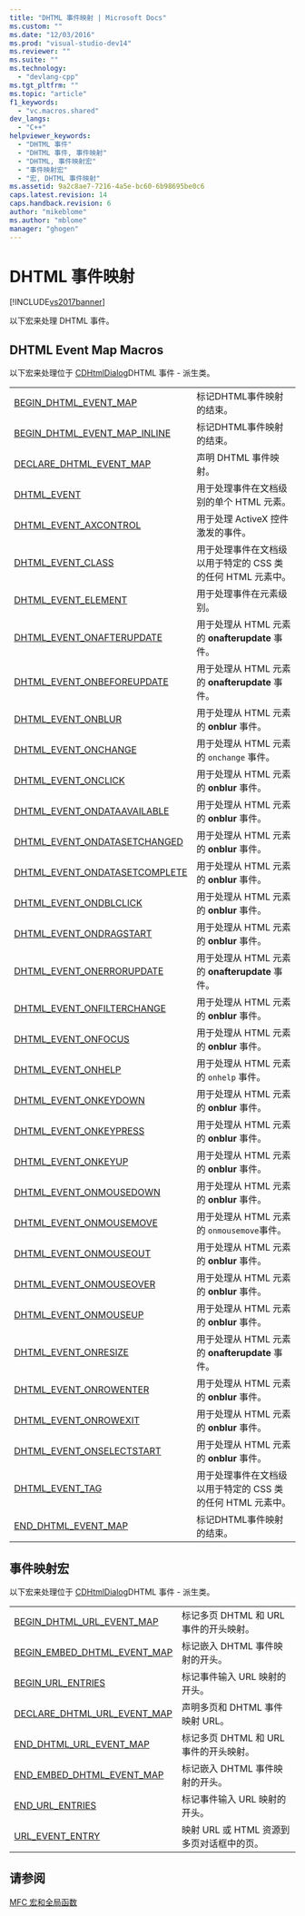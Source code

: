 ```yaml
---
title: "DHTML 事件映射 | Microsoft Docs"
ms.custom: ""
ms.date: "12/03/2016"
ms.prod: "visual-studio-dev14"
ms.reviewer: ""
ms.suite: ""
ms.technology: 
  - "devlang-cpp"
ms.tgt_pltfrm: ""
ms.topic: "article"
f1_keywords: 
  - "vc.macros.shared"
dev_langs: 
  - "C++"
helpviewer_keywords: 
  - "DHTML 事件"
  - "DHTML 事件, 事件映射"
  - "DHTML, 事件映射宏"
  - "事件映射宏"
  - "宏, DHTML 事件映射"
ms.assetid: 9a2c8ae7-7216-4a5e-bc60-6b98695be0c6
caps.latest.revision: 14
caps.handback.revision: 6
author: "mikeblome"
ms.author: "mblome"
manager: "ghogen"
---
```

# DHTML 事件映射
[!INCLUDE[vs2017banner](../../assembler/inline/includes/vs2017banner.md)]

以下宏来处理 DHTML 事件。  
  
## DHTML Event Map Macros  
 以下宏来处理位于 [CDHtmlDialog](../../mfc/reference/cdhtmldialog-class.md)DHTML 事件 \- 派生类。  
  
|||  
|-|-|  
|[BEGIN\_DHTML\_EVENT\_MAP](../Topic/BEGIN_DHTML_EVENT_MAP.md)|标记DHTML事件映射的结束。|  
|[BEGIN\_DHTML\_EVENT\_MAP\_INLINE](../Topic/BEGIN_DHTML_EVENT_MAP_INLINE.md)|标记DHTML事件映射的结束。|  
|[DECLARE\_DHTML\_EVENT\_MAP](../Topic/DECLARE_DHTML_EVENT_MAP.md)|声明 DHTML 事件映射。|  
|[DHTML\_EVENT](../Topic/DHTML_EVENT.md)|用于处理事件在文档级别的单个 HTML 元素。|  
|[DHTML\_EVENT\_AXCONTROL](../Topic/DHTML_EVENT_AXCONTROL.md)|用于处理 ActiveX 控件激发的事件。|  
|[DHTML\_EVENT\_CLASS](../Topic/DHTML_EVENT_CLASS.md)|用于处理事件在文档级以用于特定的 CSS 类的任何 HTML 元素中。|  
|[DHTML\_EVENT\_ELEMENT](../Topic/DHTML_EVENT_ELEMENT.md)|用于处理事件在元素级别。|  
|[DHTML\_EVENT\_ONAFTERUPDATE](../Topic/DHTML_EVENT_ONAFTERUPDATE.md)|用于处理从 HTML 元素的 **onafterupdate** 事件。|  
|[DHTML\_EVENT\_ONBEFOREUPDATE](../Topic/DHTML_EVENT_ONBEFOREUPDATE.md)|用于处理从 HTML 元素的 **onafterupdate** 事件。|  
|[DHTML\_EVENT\_ONBLUR](../Topic/DHTML_EVENT_ONBLUR.md)|用于处理从 HTML 元素的 **onblur** 事件。|  
|[DHTML\_EVENT\_ONCHANGE](../Topic/DHTML_EVENT_ONCHANGE.md)|用于处理从 HTML 元素的 `onchange` 事件。|  
|[DHTML\_EVENT\_ONCLICK](../Topic/DHTML_EVENT_ONCLICK.md)|用于处理从 HTML 元素的 **onblur** 事件。|  
|[DHTML\_EVENT\_ONDATAAVAILABLE](../Topic/DHTML_EVENT_ONDATAAVAILABLE.md)|用于处理从 HTML 元素的 **onblur** 事件。|  
|[DHTML\_EVENT\_ONDATASETCHANGED](../Topic/DHTML_EVENT_ONDATASETCHANGED.md)|用于处理从 HTML 元素的 **onblur** 事件。|  
|[DHTML\_EVENT\_ONDATASETCOMPLETE](../Topic/DHTML_EVENT_ONDATASETCOMPLETE.md)|用于处理从 HTML 元素的 **onblur** 事件。|  
|[DHTML\_EVENT\_ONDBLCLICK](../Topic/DHTML_EVENT_ONDBLCLICK.md)|用于处理从 HTML 元素的 **onblur** 事件。|  
|[DHTML\_EVENT\_ONDRAGSTART](../Topic/DHTML_EVENT_ONDRAGSTART.md)|用于处理从 HTML 元素的 **onblur** 事件。|  
|[DHTML\_EVENT\_ONERRORUPDATE](../Topic/DHTML_EVENT_ONERRORUPDATE.md)|用于处理从 HTML 元素的 **onafterupdate** 事件。|  
|[DHTML\_EVENT\_ONFILTERCHANGE](../Topic/DHTML_EVENT_ONFILTERCHANGE.md)|用于处理从 HTML 元素的 **onblur** 事件。|  
|[DHTML\_EVENT\_ONFOCUS](../Topic/DHTML_EVENT_ONFOCUS.md)|用于处理从 HTML 元素的 **onblur** 事件。|  
|[DHTML\_EVENT\_ONHELP](../Topic/DHTML_EVENT_ONHELP.md)|用于处理从 HTML 元素的 `onhelp` 事件。|  
|[DHTML\_EVENT\_ONKEYDOWN](../Topic/DHTML_EVENT_ONKEYDOWN.md)|用于处理从 HTML 元素的 **onblur** 事件。|  
|[DHTML\_EVENT\_ONKEYPRESS](../Topic/DHTML_EVENT_ONKEYPRESS.md)|用于处理从 HTML 元素的 **onblur** 事件。|  
|[DHTML\_EVENT\_ONKEYUP](../Topic/DHTML_EVENT_ONKEYUP.md)|用于处理从 HTML 元素的 **onblur** 事件。|  
|[DHTML\_EVENT\_ONMOUSEDOWN](../Topic/DHTML_EVENT_ONMOUSEDOWN.md)|用于处理从 HTML 元素的 **onblur** 事件。|  
|[DHTML\_EVENT\_ONMOUSEMOVE](../Topic/DHTML_EVENT_ONMOUSEMOVE.md)|用于处理从 HTML 元素的 `onmousemove`事件。|  
|[DHTML\_EVENT\_ONMOUSEOUT](../Topic/DHTML_EVENT_ONMOUSEOUT.md)|用于处理从 HTML 元素的 **onblur** 事件。|  
|[DHTML\_EVENT\_ONMOUSEOVER](../Topic/DHTML_EVENT_ONMOUSEOVER.md)|用于处理从 HTML 元素的 **onblur** 事件。|  
|[DHTML\_EVENT\_ONMOUSEUP](../Topic/DHTML_EVENT_ONMOUSEUP.md)|用于处理从 HTML 元素的 **onblur** 事件。|  
|[DHTML\_EVENT\_ONRESIZE](../Topic/DHTML_EVENT_ONRESIZE.md)|用于处理从 HTML 元素的 **onafterupdate** 事件。|  
|[DHTML\_EVENT\_ONROWENTER](../Topic/DHTML_EVENT_ONROWENTER.md)|用于处理从 HTML 元素的 **onblur** 事件。|  
|[DHTML\_EVENT\_ONROWEXIT](../Topic/DHTML_EVENT_ONROWEXIT.md)|用于处理从 HTML 元素的 **onblur** 事件。|  
|[DHTML\_EVENT\_ONSELECTSTART](../Topic/DHTML_EVENT_ONSELECTSTART.md)|用于处理从 HTML 元素的 **onblur** 事件。|  
|[DHTML\_EVENT\_TAG](../Topic/DHTML_EVENT_TAG.md)|用于处理事件在文档级以用于特定的 CSS 类的任何 HTML 元素中。|  
|[END\_DHTML\_EVENT\_MAP](../Topic/END_DHTML_EVENT_MAP.md)|标记DHTML事件映射的结束。|  
  
## 事件映射宏  
 以下宏来处理位于 [CDHtmlDialog](../../mfc/reference/cmultipagedhtmldialog-class.md)DHTML 事件 \- 派生类。  
  
|||  
|-|-|  
|[BEGIN\_DHTML\_URL\_EVENT\_MAP](../Topic/BEGIN_DHTML_URL_EVENT_MAP.md)|标记多页 DHTML 和 URL 事件的开头映射。|  
|[BEGIN\_EMBED\_DHTML\_EVENT\_MAP](../Topic/BEGIN_EMBED_DHTML_EVENT_MAP.md)|标记嵌入 DHTML 事件映射的开头。|  
|[BEGIN\_URL\_ENTRIES](../Topic/BEGIN_URL_ENTRIES.md)|标记事件输入 URL 映射的开头。|  
|[DECLARE\_DHTML\_URL\_EVENT\_MAP](../Topic/DECLARE_DHTML_URL_EVENT_MAP.md)|声明多页和 DHTML 事件映射 URL。|  
|[END\_DHTML\_URL\_EVENT\_MAP](../Topic/END_DHTML_URL_EVENT_MAP.md)|标记多页 DHTML 和 URL 事件的开头映射。|  
|[END\_EMBED\_DHTML\_EVENT\_MAP](../Topic/END_EMBED_DHTML_EVENT_MAP.md)|标记嵌入 DHTML 事件映射的开头。|  
|[END\_URL\_ENTRIES](../Topic/END_URL_ENTRIES.md)|标记事件输入 URL 映射的开头。|  
|[URL\_EVENT\_ENTRY](../Topic/URL_EVENT_ENTRY.md)|映射 URL 或 HTML 资源到多页对话框中的页。|  
  
## 请参阅  
 [MFC 宏和全局函数](../../mfc/reference/mfc-macros-and-globals.md)